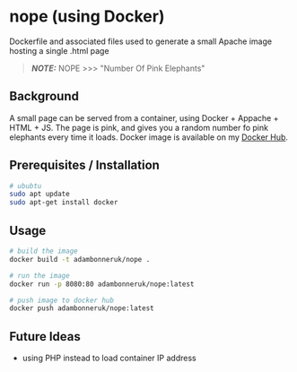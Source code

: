 # nope (using Docker)
Dockerfile and associated files used to generate a small Apache image hosting a single .html page

> **_NOTE:_** NOPE >>> "Number Of Pink Elephants"

## Background
A small page can be served from a container, using Docker + Appache + HTML + JS. The page is pink, and gives you a random number fo pink elephants every time it loads. Docker image is available on my [Docker Hub](https://hub.docker.com/repository/docker/adambonneruk/nope).

## Prerequisites / Installation
```bash
# ububtu
sudo apt update
sudo apt-get install docker
```

## Usage
```bash
# build the image
docker build -t adambonneruk/nope .

# run the image
docker run -p 8080:80 adambonneruk/nope:latest

# push image to docker hub
docker push adambonneruk/nope:latest
```

## Future Ideas
* using PHP instead to load container IP address
